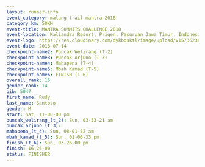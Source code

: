 ```yaml
---
layout: runner-info 
event_category: malang-trail-mantra-2018 
category_km: 50KM 
event-title: MANTRA SUMMITS CHALLENGE 2018 
event-location: Kaliandra Resort, Prigen, Pasuruan Jawa Timur, Indonesia 
event-logo: https://res.cloudinary.com/dykbosktl/image/upload/v1573623800/Logo/mantra-hiam_fujkqd.png 
event-date: 2018-07-14 
checkpoint-name2: Puncak Welirang (T-2) 
checkpoint-name3: Puncak Arjuno (T-3) 
checkpoint-name4: Mahapena (T-4) 
checkpoint-name5: Mbah Kamad (T-5) 
checkpoint-name6: FINISH (T-6) 
overall_rank: 16
gender_rank: 14
bib: 5047
first_name: Rudy
last_name: Santoso
gender: M
start: Sat, 11-00-00 pm
puncak_welirang_(t_2): Sun, 03-53-21 am
puncak_arjuno_(t_3): 
mahapena_(t_4): Sun, 08-01-52 am
mbah_kamad_(t_5): Sun, 01-06-33 pm
finish_(t_6): Sun, 03-26-00 pm
finish: 16-26-00
status: FINISHER
---
```

